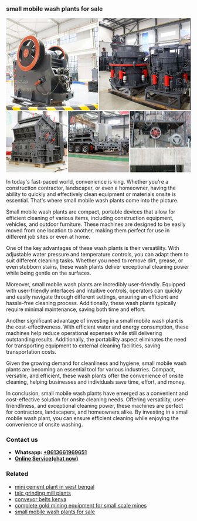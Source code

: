 <h3>small mobile wash plants for sale</h3><img src='1708498350.jpg' alt=''><p>In today's fast-paced world, convenience is king. Whether you're a construction contractor, landscaper, or even a homeowner, having the ability to quickly and effectively clean equipment or materials onsite is essential. That's where small mobile wash plants come into the picture.</p><p>Small mobile wash plants are compact, portable devices that allow for efficient cleaning of various items, including construction equipment, vehicles, and outdoor furniture. These machines are designed to be easily moved from one location to another, making them perfect for use in different job sites or even at home.</p><p>One of the key advantages of these wash plants is their versatility. With adjustable water pressure and temperature controls, you can adapt them to suit different cleaning tasks. Whether you need to remove dirt, grease, or even stubborn stains, these wash plants deliver exceptional cleaning power while being gentle on the surfaces.</p><p>Moreover, small mobile wash plants are incredibly user-friendly. Equipped with user-friendly interfaces and intuitive controls, operators can quickly and easily navigate through different settings, ensuring an efficient and hassle-free cleaning process. Additionally, these wash plants typically require minimal maintenance, saving both time and effort.</p><p>Another significant advantage of investing in a small mobile wash plant is the cost-effectiveness. With efficient water and energy consumption, these machines help reduce operational expenses while still delivering outstanding results. Additionally, the portability aspect eliminates the need for transporting equipment to external cleaning facilities, saving transportation costs.</p><p>Given the growing demand for cleanliness and hygiene, small mobile wash plants are becoming an essential tool for various industries. Compact, versatile, and efficient, these wash plants offer the convenience of onsite cleaning, helping businesses and individuals save time, effort, and money.</p><p>In conclusion, small mobile wash plants have emerged as a convenient and cost-effective solution for onsite cleaning needs. Offering versatility, user-friendliness, and exceptional cleaning power, these machines are perfect for contractors, landscapers, and homeowners alike. By investing in a small mobile wash plant, you can ensure efficient cleaning while enjoying the convenience of onsite washing.</p><h3>Contact us</h3><ul><li><strong>Whatsapp:&nbsp;<a href="https://wa.me/8613661969651">+8613661969651</a></strong></li><li><a href="https://swt.shibang-china.com/?git&amp;zhl&amp;small mobile wash plants for sale"><strong>Online Service(chat now)</strong></a></li></ul><h3>Related</h3><ul><li><a href='mini cement plant in west bengal.md'>mini cement plant in west bengal</a></li><li><a href='talc grinding mill plants.md'>talc grinding mill plants</a></li><li><a href='conveyor belts kenya.md'>conveyor belts kenya</a></li><li><a href='complete gold mining equipment for small scale mines.md'>complete gold mining equipment for small scale mines</a></li><li><a href='small mobile wash plants for sale.md'>small mobile wash plants for sale</a></li></ul>